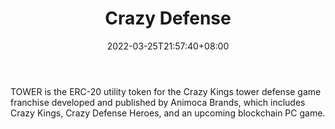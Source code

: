 ﻿---
weight: 
title: "Crazy Defense"
description: "TOWER is the ERC-20 utility token for the Crazy Kings tower defense game franchise developed and published by Animoca Brands, which includes Crazy Kings, Crazy Defense Heroes, and an upcoming blockchain PC game."
date: 2022-03-25T21:57:40+08:00
lastmod: 2022-03-25T16:45:40+08:00
draft: false
authors: ["Metabd"]
featuredImage: "118.jpg"
link: "https://crazydefenseheroes.com/"
tags: ["Crazy Defense","Çø¿éÁ´ÓÎÏ·"]
categories: ["navigation"]
navigation: ["Çø¿éÁ´ÓÎÏ·"]
lightgallery: true
toc: true
pinned: false
recommend: false
recommend1: false
---
TOWER is the ERC-20 utility token for the Crazy Kings tower defense game franchise developed and published by Animoca Brands, which includes Crazy Kings, Crazy Defense Heroes, and an upcoming blockchain PC game.
